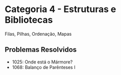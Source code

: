# Categoria 4 - Estruturas e Bibliotecas
Filas, Pilhas, Ordenação, Mapas

## Problemas Resolvidos
- 1025: Onde está o Mármore?
- 1068: Balanço de Parênteses I

